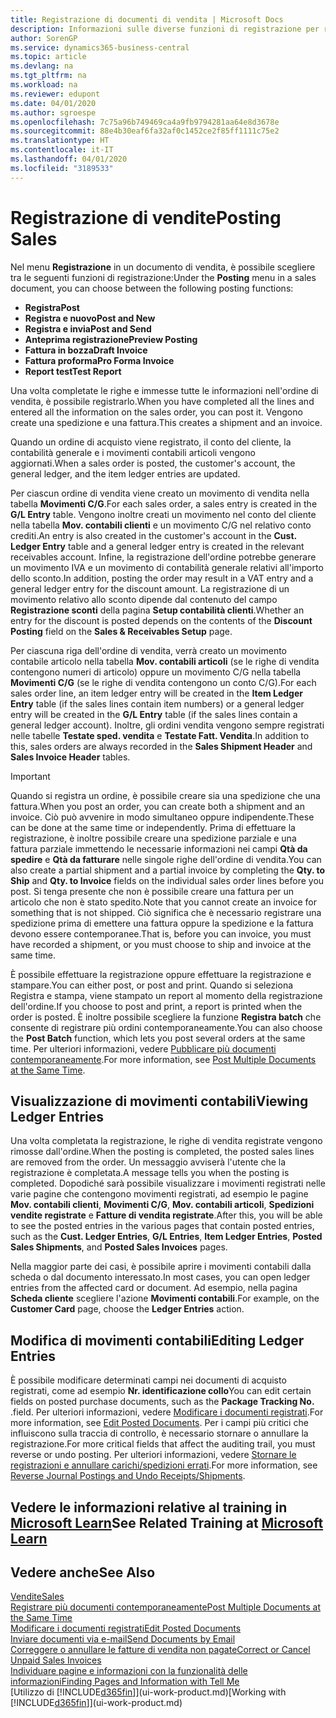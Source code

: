 ```yaml
---
title: Registrazione di documenti di vendita | Microsoft Docs
description: Informazioni sulle diverse funzioni di registrazione per registrare documenti di vendita e sul modo in cui aggiornare documenti registrati.
author: SorenGP
ms.service: dynamics365-business-central
ms.topic: article
ms.devlang: na
ms.tgt_pltfrm: na
ms.workload: na
ms.reviewer: edupont
ms.date: 04/01/2020
ms.author: sgroespe
ms.openlocfilehash: 7c75a96b749469ca4a9fb9794281aa64e8d3678e
ms.sourcegitcommit: 88e4b30eaf6fa32af0c1452ce2f85ff1111c75e2
ms.translationtype: HT
ms.contentlocale: it-IT
ms.lasthandoff: 04/01/2020
ms.locfileid: "3189533"
---
```

# <a name="posting-sales"></a><span data-ttu-id="51a5a-103">Registrazione di vendite</span><span class="sxs-lookup"><span data-stu-id="51a5a-103">Posting Sales</span></span>
<span data-ttu-id="51a5a-104">Nel menu **Registrazione** in un documento di vendita, è possibile scegliere tra le seguenti funzioni di registrazione:</span><span class="sxs-lookup"><span data-stu-id="51a5a-104">Under the **Posting** menu in a sales document, you can choose between the following posting functions:</span></span>

* <span data-ttu-id="51a5a-105">**Registra**</span><span class="sxs-lookup"><span data-stu-id="51a5a-105">**Post**</span></span>
* <span data-ttu-id="51a5a-106">**Registra e nuovo**</span><span class="sxs-lookup"><span data-stu-id="51a5a-106">**Post and New**</span></span>
* <span data-ttu-id="51a5a-107">**Registra e invia**</span><span class="sxs-lookup"><span data-stu-id="51a5a-107">**Post and Send**</span></span>
* <span data-ttu-id="51a5a-108">**Anteprima registrazione**</span><span class="sxs-lookup"><span data-stu-id="51a5a-108">**Preview Posting**</span></span>
* <span data-ttu-id="51a5a-109">**Fattura in bozza**</span><span class="sxs-lookup"><span data-stu-id="51a5a-109">**Draft Invoice**</span></span>
* <span data-ttu-id="51a5a-110">**Fattura proforma**</span><span class="sxs-lookup"><span data-stu-id="51a5a-110">**Pro Forma Invoice**</span></span>
* <span data-ttu-id="51a5a-111">**Report test**</span><span class="sxs-lookup"><span data-stu-id="51a5a-111">**Test Report**</span></span>

<span data-ttu-id="51a5a-112">Una volta completate le righe e immesse tutte le informazioni nell'ordine di vendita, è possibile registrarlo.</span><span class="sxs-lookup"><span data-stu-id="51a5a-112">When you have completed all the lines and entered all the information on the sales order, you can post it.</span></span> <span data-ttu-id="51a5a-113">Vengono create una spedizione e una fattura.</span><span class="sxs-lookup"><span data-stu-id="51a5a-113">This creates a shipment and an invoice.</span></span>

<span data-ttu-id="51a5a-114">Quando un ordine di acquisto viene registrato, il conto del cliente, la contabilità generale e i movimenti contabili articoli vengono aggiornati.</span><span class="sxs-lookup"><span data-stu-id="51a5a-114">When a sales order is posted, the customer's account, the general ledger, and the item ledger entries are updated.</span></span>

<span data-ttu-id="51a5a-115">Per ciascun ordine di vendita viene creato un movimento di vendita nella tabella **Movimenti C/G**.</span><span class="sxs-lookup"><span data-stu-id="51a5a-115">For each sales order, a sales entry is created in the **G/L Entry** table.</span></span> <span data-ttu-id="51a5a-116">Vengono inoltre creati un movimento nel conto del cliente nella tabella **Mov. contabili clienti** e un movimento C/G nel relativo conto crediti.</span><span class="sxs-lookup"><span data-stu-id="51a5a-116">An entry is also created in the customer's account in the **Cust. Ledger Entry** table and a general ledger entry is created in the relevant receivables account.</span></span> <span data-ttu-id="51a5a-117">Infine, la registrazione dell'ordine potrebbe generare un movimento IVA e un movimento di contabilità generale relativi all'importo dello sconto.</span><span class="sxs-lookup"><span data-stu-id="51a5a-117">In addition, posting the order may result in a VAT entry and a general ledger entry for the discount amount.</span></span> <span data-ttu-id="51a5a-118">La registrazione di un movimento relativo allo sconto dipende dal contenuto del campo **Registrazione sconti** della pagina **Setup contabilità clienti**.</span><span class="sxs-lookup"><span data-stu-id="51a5a-118">Whether an entry for the discount is posted depends on the contents of the **Discount Posting** field on the **Sales & Receivables Setup** page.</span></span>

<span data-ttu-id="51a5a-119">Per ciascuna riga dell'ordine di vendita, verrà creato un movimento contabile articolo nella tabella **Mov. contabili articoli** (se le righe di vendita contengono numeri di articolo) oppure un movimento C/G nella tabella **Movimenti C/G** (se le righe di vendita contengono un conto C/G).</span><span class="sxs-lookup"><span data-stu-id="51a5a-119">For each sales order line, an item ledger entry will be created in the **Item Ledger Entry** table (if the sales lines contain item numbers) or a general ledger entry will be created in the **G/L Entry** table (if the sales lines contain a general ledger account).</span></span> <span data-ttu-id="51a5a-120">Inoltre, gli ordini vendita vengono sempre registrati nelle tabelle **Testate sped. vendita** e **Testate Fatt. Vendita**.</span><span class="sxs-lookup"><span data-stu-id="51a5a-120">In addition to this, sales orders are always recorded in the **Sales Shipment Header** and **Sales Invoice Header** tables.</span></span>

> [!IMPORTANT]  
>   <span data-ttu-id="51a5a-121">Quando si registra un ordine, è possibile creare sia una spedizione che una fattura.</span><span class="sxs-lookup"><span data-stu-id="51a5a-121">When you post an order, you can create both a shipment and an invoice.</span></span> <span data-ttu-id="51a5a-122">Ciò può avvenire in modo simultaneo oppure indipendente.</span><span class="sxs-lookup"><span data-stu-id="51a5a-122">These can be done at the same time or independently.</span></span> <span data-ttu-id="51a5a-123">Prima di effettuare la registrazione, è inoltre possibile creare una spedizione parziale e una fattura parziale immettendo le necessarie informazioni nei campi **Qtà da spedire** e **Qtà da fatturare** nelle singole righe dell'ordine di vendita.</span><span class="sxs-lookup"><span data-stu-id="51a5a-123">You can also create a partial shipment and a partial invoice by completing the **Qty. to Ship** and **Qty. to Invoice** fields on the individual sales order lines before you post.</span></span> <span data-ttu-id="51a5a-124">Si tenga presente che non è possibile creare una fattura per un articolo che non è stato spedito.</span><span class="sxs-lookup"><span data-stu-id="51a5a-124">Note that you cannot create an invoice for something that is not shipped.</span></span> <span data-ttu-id="51a5a-125">Ciò significa che è necessario registrare una spedizione prima di emettere una fattura oppure la spedizione e la fattura devono essere contemporanee.</span><span class="sxs-lookup"><span data-stu-id="51a5a-125">That is, before you can invoice, you must have recorded a shipment, or you must choose to ship and invoice at the same time.</span></span>

<span data-ttu-id="51a5a-126">È possibile effettuare la registrazione oppure effettuare la registrazione e stampare.</span><span class="sxs-lookup"><span data-stu-id="51a5a-126">You can either post, or post and print.</span></span> <span data-ttu-id="51a5a-127">Quando si seleziona Registra e stampa, viene stampato un report al momento della registrazione dell'ordine.</span><span class="sxs-lookup"><span data-stu-id="51a5a-127">If you choose to post and print, a report is printed when the order is posted.</span></span> <span data-ttu-id="51a5a-128">È inoltre possibile scegliere la funzione **Registra batch** che consente di registrare più ordini contemporaneamente.</span><span class="sxs-lookup"><span data-stu-id="51a5a-128">You can also choose the **Post Batch** function, which lets you post several orders at the same time.</span></span> <span data-ttu-id="51a5a-129">Per ulteriori informazioni, vedere [Pubblicare più documenti contemporaneamente](ui-batch-posting.md).</span><span class="sxs-lookup"><span data-stu-id="51a5a-129">For more information, see [Post Multiple Documents at the Same Time](ui-batch-posting.md).</span></span>

## <a name="viewing-ledger-entries"></a><span data-ttu-id="51a5a-130">Visualizzazione di movimenti contabili</span><span class="sxs-lookup"><span data-stu-id="51a5a-130">Viewing Ledger Entries</span></span>
<span data-ttu-id="51a5a-131">Una volta completata la registrazione, le righe di vendita registrate vengono rimosse dall'ordine.</span><span class="sxs-lookup"><span data-stu-id="51a5a-131">When the posting is completed, the posted sales lines are removed from the order.</span></span> <span data-ttu-id="51a5a-132">Un messaggio avviserà l'utente che la registrazione è completata.</span><span class="sxs-lookup"><span data-stu-id="51a5a-132">A message tells you when the posting is completed.</span></span> <span data-ttu-id="51a5a-133">Dopodiché sarà possibile visualizzare i movimenti registrati nelle varie pagine che contengono movimenti registrati, ad esempio le pagine **Mov. contabili clienti**, **Movimenti C/G**, **Mov. contabili articoli**, **Spedizioni vendite registrate** e **Fatture di vendita registrate**.</span><span class="sxs-lookup"><span data-stu-id="51a5a-133">After this, you will be able to see the posted entries in the various pages that contain posted entries, such as the **Cust. Ledger Entries**, **G/L Entries**, **Item Ledger Entries**, **Posted Sales Shipments**, and **Posted Sales Invoices** pages.</span></span>  

<span data-ttu-id="51a5a-134">Nella maggior parte dei casi, è possibile aprire i movimenti contabili dalla scheda o dal documento interessato.</span><span class="sxs-lookup"><span data-stu-id="51a5a-134">In most cases, you can open ledger entries from the affected card or document.</span></span> <span data-ttu-id="51a5a-135">Ad esempio, nella pagina **Scheda cliente** scegliere l'azione **Movimenti contabili**.</span><span class="sxs-lookup"><span data-stu-id="51a5a-135">For example, on the **Customer Card** page, choose the **Ledger Entries** action.</span></span>

## <a name="editing-ledger-entries"></a><span data-ttu-id="51a5a-136">Modifica di movimenti contabili</span><span class="sxs-lookup"><span data-stu-id="51a5a-136">Editing Ledger Entries</span></span>
<span data-ttu-id="51a5a-137">È possibile modificare determinati campi nei documenti di acquisto registrati, come ad esempio **Nr. identificazione collo**</span><span class="sxs-lookup"><span data-stu-id="51a5a-137">You can edit certain fields on posted purchase documents, such as the **Package Tracking No.**</span></span> <span data-ttu-id="51a5a-138">.</span><span class="sxs-lookup"><span data-stu-id="51a5a-138">field.</span></span> <span data-ttu-id="51a5a-139">Per ulteriori informazioni, vedere [Modificare i documenti registrati](across-edit-posted-document.md).</span><span class="sxs-lookup"><span data-stu-id="51a5a-139">For more information, see [Edit Posted Documents](across-edit-posted-document.md).</span></span> <span data-ttu-id="51a5a-140">Per i campi più critici che influiscono sulla traccia di controllo, è necessario stornare o annullare la registrazione.</span><span class="sxs-lookup"><span data-stu-id="51a5a-140">For more critical fields that affect the auditing trail, you must reverse or undo posting.</span></span> <span data-ttu-id="51a5a-141">Per ulteriori informazioni, vedere [Stornare le registrazioni e annullare carichi/spedizioni errati](finance-how-reverse-journal-posting.md).</span><span class="sxs-lookup"><span data-stu-id="51a5a-141">For more information, see [Reverse Journal Postings and Undo Receipts/Shipments](finance-how-reverse-journal-posting.md).</span></span>

## <a name="see-related-training-at-microsoft-learn"></a><span data-ttu-id="51a5a-142">Vedere le informazioni relative al training in [Microsoft Learn](/learn/modules/ship-invoice-items-dynamics-365-business-central/index)</span><span class="sxs-lookup"><span data-stu-id="51a5a-142">See Related Training at [Microsoft Learn](/learn/modules/ship-invoice-items-dynamics-365-business-central/index)</span></span>

## <a name="see-also"></a><span data-ttu-id="51a5a-143">Vedere anche</span><span class="sxs-lookup"><span data-stu-id="51a5a-143">See Also</span></span>
[<span data-ttu-id="51a5a-144">Vendite</span><span class="sxs-lookup"><span data-stu-id="51a5a-144">Sales</span></span>](sales-manage-sales.md)  
[<span data-ttu-id="51a5a-145">Registrare più documenti contemporaneamente</span><span class="sxs-lookup"><span data-stu-id="51a5a-145">Post Multiple Documents at the Same Time</span></span>](ui-batch-posting.md)  
[<span data-ttu-id="51a5a-146">Modificare i documenti registrati</span><span class="sxs-lookup"><span data-stu-id="51a5a-146">Edit Posted Documents</span></span>](across-edit-posted-document.md)  
[<span data-ttu-id="51a5a-147">Inviare documenti via e-mail</span><span class="sxs-lookup"><span data-stu-id="51a5a-147">Send Documents by Email</span></span>](ui-how-send-documents-email.md)  
[<span data-ttu-id="51a5a-148">Correggere o annullare le fatture di vendita non pagate</span><span class="sxs-lookup"><span data-stu-id="51a5a-148">Correct or Cancel Unpaid Sales Invoices</span></span>](sales-how-correct-cancel-sales-invoice.md)  
[<span data-ttu-id="51a5a-149">Individuare pagine e informazioni con la funzionalità delle informazioni</span><span class="sxs-lookup"><span data-stu-id="51a5a-149">Finding Pages and Information with Tell Me</span></span>](ui-search.md)  
<span data-ttu-id="51a5a-150">[Utilizzo di [!INCLUDE[d365fin](includes/d365fin_md.md)]](ui-work-product.md)</span><span class="sxs-lookup"><span data-stu-id="51a5a-150">[Working with [!INCLUDE[d365fin](includes/d365fin_md.md)]](ui-work-product.md)</span></span>
